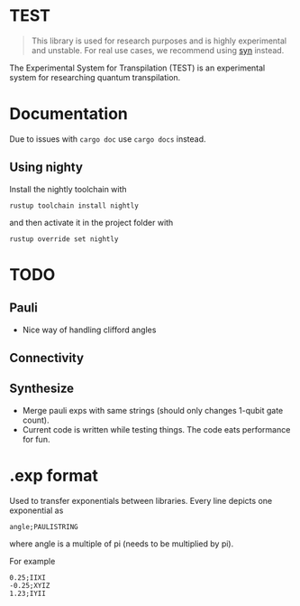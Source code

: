# TEST
> This library is used for research purposes and is highly experimental and unstable. For real use cases, we recommend using [syn](https://github.com/QuantumHel/syn) instead.

The Experimental System for Transpilation (TEST) is an experimental system for researching quantum transpilation.

# Documentation
Due to issues with `cargo doc` use `cargo docs` instead.

## Using nighty
Install the nightly toolchain with
```
rustup toolchain install nightly
```
and then activate it in the project folder with 
```
rustup override set nightly
```

# TODO
## Pauli
- Nice way of handling clifford angles
## Connectivity
## Synthesize
- Merge pauli exps with same strings (should only changes 1-qubit gate count).
- Current code is written while testing things. The code eats performance for fun.

# .exp format
Used to transfer exponentials between libraries. Every line depicts one exponential as
```
angle;PAULISTRING
```
where angle is a multiple of pi (needs to be multiplied by pi).

For example
```
0.25;IIXI
-0.25;XYIZ
1.23;IYII
```
